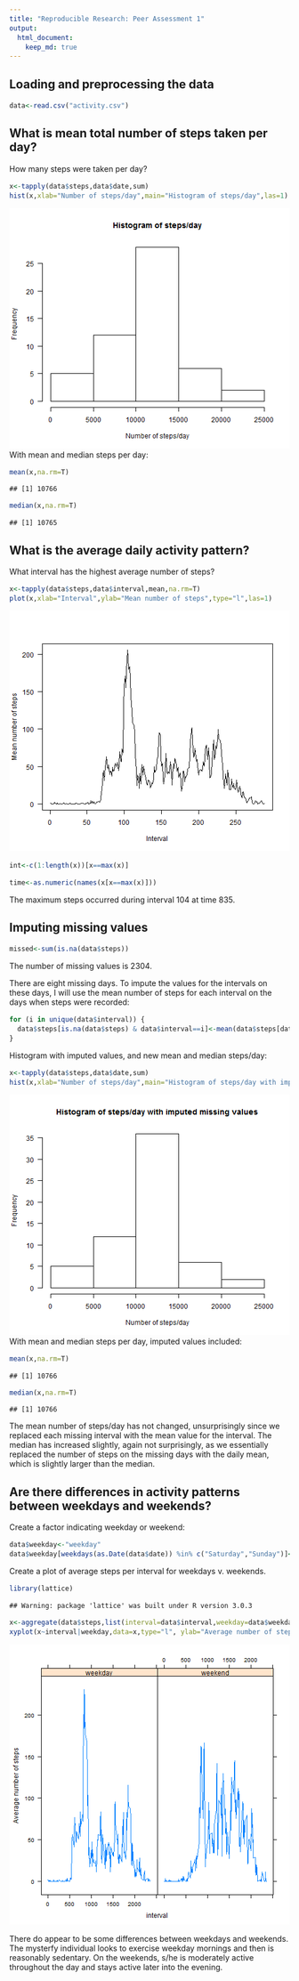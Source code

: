 ```yaml
---
title: "Reproducible Research: Peer Assessment 1"
output: 
  html_document:
    keep_md: true
---
```



## Loading and preprocessing the data


```r
data<-read.csv("activity.csv")
```

## What is mean total number of steps taken per day?

How many steps were taken per day?

```r
x<-tapply(data$steps,data$date,sum)
hist(x,xlab="Number of steps/day",main="Histogram of steps/day",las=1)
```

![plot of chunk unnamed-chunk-2](figure/unnamed-chunk-2.png) 
With mean and median steps per day:

```r
mean(x,na.rm=T)
```

```
## [1] 10766
```

```r
median(x,na.rm=T)
```

```
## [1] 10765
```


## What is the average daily activity pattern?

What interval has the highest average number of steps?


```r
x<-tapply(data$steps,data$interval,mean,na.rm=T)
plot(x,xlab="Interval",ylab="Mean number of steps",type="l",las=1)
```

![plot of chunk unnamed-chunk-3](figure/unnamed-chunk-3.png) 


```r
int<-c(1:length(x))[x==max(x)]
```

```r
time<-as.numeric(names(x[x==max(x)]))
```

The maximum steps occurred during interval 104 at time 835.


## Imputing missing values



```r
missed<-sum(is.na(data$steps))
```
The number of missing values is 2304.

There are eight missing days.  To impute the values for the intervals on these days, I will use the mean number of steps for each interval on the days when steps were recorded:


```r
for (i in unique(data$interval)) {
  data$steps[is.na(data$steps) & data$interval==i]<-mean(data$steps[data$interval==i],na.rm=T)
}
```
Histogram with imputed values, and new mean and median steps/day:

```r
x<-tapply(data$steps,data$date,sum)
hist(x,xlab="Number of steps/day",main="Histogram of steps/day with imputed missing values",las=1)
```

![plot of chunk unnamed-chunk-5](figure/unnamed-chunk-5.png) 
With mean and median steps per day, imputed values included:

```r
mean(x,na.rm=T)
```

```
## [1] 10766
```

```r
median(x,na.rm=T)
```

```
## [1] 10766
```
The mean number of steps/day has not changed, unsurprisingly since we replaced each missing interval with the mean value for the interval.  The median has increased slightly, again not surprisingly, as we essentially replaced the number of steps on the missing days with the daily mean, which is slightly larger than the median.   

## Are there differences in activity patterns between weekdays and weekends?

Create a factor indicating weekday or weekend:


```r
data$weekday<-"weekday"
data$weekday[weekdays(as.Date(data$date)) %in% c("Saturday","Sunday")]<-"weekend"
```

Create a plot of average steps per interval for weekdays v. weekends.

```r
library(lattice)
```

```
## Warning: package 'lattice' was built under R version 3.0.3
```

```r
x<-aggregate(data$steps,list(interval=data$interval,weekday=data$weekday),mean)
xyplot(x~interval|weekday,data=x,type="l", ylab="Average number of steps")
```

![plot of chunk unnamed-chunk-7](figure/unnamed-chunk-7.png) 

There do appear to be some differences between weekdays and weekends. The mysterfy individual looks to exercise weekday mornings and then is reasonably sedentary.  On the weekends, s/he is moderately active throughout the day and stays active later into the evening.
